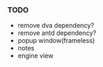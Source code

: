 ### TODO

- remove dva dependency?
- remove antd dependency?
- popup window(frameless)
- notes
- engine view

